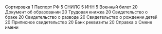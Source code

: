 Сортировка  1
Паспорт РФ   5
СНИЛС                          5
ИНН                            5
Военный билет                  20
Документ об образовании      20
Трудовая книжка                20
Свидетельство о браке          20
Свидетельство о разводе        20
Свидетельство о рождении детей 20
Приписное свидетельство        20
Банк реквизиты                 20
Справка о Смене имени